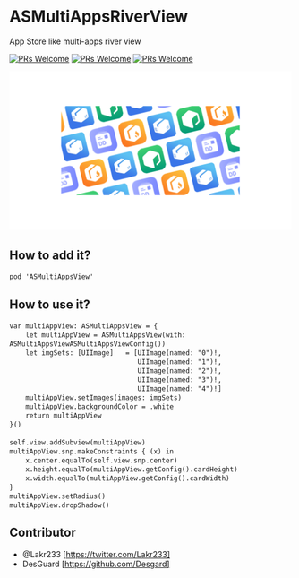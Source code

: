 # ASMultiAppsRiverView

App Store like multi-apps river view

[![PRs Welcome](https://img.shields.io/badge/PRs-welcome-brightgreen.svg)](https://github.com/Co2333/ASMultiAppsRiverView/pulls)
[![PRs Welcome](https://img.shields.io/badge/PRs-welcome-brightgreen.svg)](https://github.com/Co2333/ASMultiAppsRiverView/pulls)
[![PRs Welcome](https://img.shields.io/badge/PRs-welcome-brightgreen.svg)](https://github.com/Co2333/ASMultiAppsRiverView/pulls)


![Preview](./main.png)

## How to add it?

    pod 'ASMultiAppsView'

## How to use it?

```
var multiAppView: ASMultiAppsView = {
    let multiAppView = ASMultiAppsView(with: ASMultiAppsViewASMultiAppsViewConfig())
    let imgSets: [UIImage]   = [UIImage(named: "0")!,
                                UIImage(named: "1")!,
                                UIImage(named: "2")!,
                                UIImage(named: "3")!,
                                UIImage(named: "4")!]
    multiAppView.setImages(images: imgSets)
    multiAppView.backgroundColor = .white
    return multiAppView
}()

self.view.addSubview(multiAppView)
multiAppView.snp.makeConstraints { (x) in
    x.center.equalTo(self.view.snp.center)
    x.height.equalTo(multiAppView.getConfig().cardHeight)
    x.width.equalTo(multiAppView.getConfig().cardWidth)
}
multiAppView.setRadius()
multiAppView.dropShadow()
```

## Contributor

- @Lakr233 [https://twitter.com/Lakr233]
- DesGuard [https://github.com/Desgard]